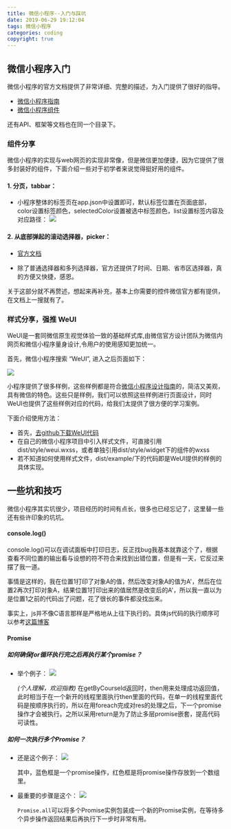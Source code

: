 ```yaml
---
title: 微信小程序--入门与踩坑
date: 2019-06-29 19:12:04
tags: 微信小程序
categories: coding
copyright: true
---
```



## 微信小程序入门


微信小程序的官方文档提供了非常详细、完整的描述，为入门提供了很好的指导。

- [微信小程序指南](https://developers.weixin.qq.com/miniprogram/dev/framework/)
- [微信小程序组件](https://developers.weixin.qq.com/miniprogram/dev/component/)

还有API、框架等文档也在同一个目录下。


### 组件分享

微信小程序的实现与web网页的实现非常像，但是微信更加便捷，因为它提供了很多封装好的组件，下面介绍一些对于初学者来说觉得挺好用的组件。

#### 1. 分页，tabbar：

- 小程序整体的标签页在app.json中设置即可，默认标签位置在页面底部，color设置标签颜色，selectedColor设置被选中标签颜色，list设置标签内容及对应路径：
  ![](wechat-project-summary/tabbar.png)


#### 2. 从底部弹起的滚动选择器，picker：

- [官方文档](https://developers.weixin.qq.com/miniprogram/dev/component/picker.html)

- 除了普通选择器和多列选择器，官方还提供了时间、日期、省市区选择器，真的方便又快捷，感恩。


关于这部分就不再赘述，想起来再补充，基本上你需要的控件微信官方都有提供，在文档上一搜就有了。


### 样式分享，强推 WeUI

WeUI是一套同微信原生视觉体验一致的基础样式库,由微信官方设计团队为微信内网页和微信小程序量身设计,令用户的使用感知更加统一。

首先，微信小程序搜索 “WeUI”, 进入之后页面如下：

![](wechat-project-summary/WeUI.png)

小程序提供了很多样例，这些样例都是符合[微信小程序设计指南](https://developers.weixin.qq.com/miniprogram/design/)的，简洁又美观，具有微信的特色。这些只是样例，我们可以依照这些样例进行页面设计，同时WeUI也提供了这些样例对应的代码，给我们太提供了很方便的学习案例。

下面介绍使用方法：

- 首先，[去github下载WeUI代码](https://github.com/Tencent/weui-wxss/)
- 在自己的微信小程序项目中引入样式文件，可直接引用dist/style/weui.wxss，或者单独引用dist/style/widget下的组件的wxss
- 若不知道如何使用样式文件，dist/example/下的代码即是WeUI提供的样例的具体实现。


## 一些坑和技巧

微信小程序其实坑很少，项目经历的时间有点长，很多也已经忘记了，这里替一些还有些许印象的坑坑。

#### console.log()

console.log()可以在调试面板中打印日志，反正找bug我基本就靠这个了，根据查看不同位置的输出看与设想的符不符合来找到出错位置，但是有一天，它反过来摆了我一道。

事情是这样的，我在位置1打印了对象A的值，然后改变对象A的值为A'，然后在位置2再次打印对象A，结果位置1打印出来的值居然是改变后的A'，所以我一直以为是位置1之前的代码出了问题，花了很长的事件都没找出来。

事实上，js并不像C语言那样是严格地从上往下执行的。具体js代码的执行顺序可以参考[这篇博客](https://www.jb51.net/article/127025.htm)


#### Promise

##### 如何确保for循环执行完之后再执行某个promise？


- 举个例子：
  ![](wechat-project-summary/eg1.png)

  *(个人理解，欢迎指教)*
  在getByCourseId返回时，then用来处理成功返回值，此时相当于在一个新开的线程里面执行then里面的代码，在单一的线程里面代码是按顺序执行的，所以在用foreach完成对res的处理之后，下一个promise操作才会被执行。之所以采用return是为了防止多层promise嵌套，提高代码可读性。



##### 如何一次执行多个Promise？

- 还是这个例子：
  ![](wechat-project-summary/eg2.png)

  其中，蓝色框是一个promise操作，红色框是将promise操作存放到一个数组里。

- 最重要的步骤是这个：
  ![](wechat-project-summary/eg3.png)

  `Promise.all`可以将多个Promise实例包装成一个新的Promise实例，在等待多个异步操作返回结果后再执行下一步时非常有用。


